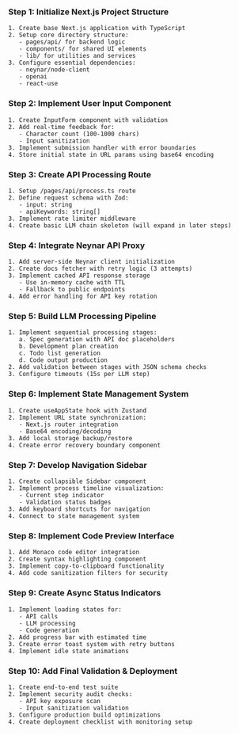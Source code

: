 ### Step 1: Initialize Next.js Project Structure
```text
1. Create base Next.js application with TypeScript
2. Setup core directory structure:
   - pages/api/ for backend logic
   - components/ for shared UI elements
   - lib/ for utilities and services
3. Configure essential dependencies:
   - neynar/node-client
   - openai
   - react-use
```

### Step 2: Implement User Input Component
```text
1. Create InputForm component with validation
2. Add real-time feedback for:
   - Character count (100-1000 chars)
   - Input sanitization
3. Implement submission handler with error boundaries
4. Store initial state in URL params using base64 encoding
```

### Step 3: Create API Processing Route
```text
1. Setup /pages/api/process.ts route
2. Define request schema with Zod:
   - input: string
   - apiKeywords: string[]
3. Implement rate limiter middleware
4. Create basic LLM chain skeleton (will expand in later steps)
```

### Step 4: Integrate Neynar API Proxy
```text
1. Add server-side Neynar client initialization
2. Create docs fetcher with retry logic (3 attempts)
3. Implement cached API response storage
   - Use in-memory cache with TTL
   - Fallback to public endpoints
4. Add error handling for API key rotation
```

### Step 5: Build LLM Processing Pipeline
```text
1. Implement sequential processing stages:
   a. Spec generation with API doc placeholders
   b. Development plan creation
   c. Todo list generation
   d. Code output production
2. Add validation between stages with JSON schema checks
3. Configure timeouts (15s per LLM step)
```

### Step 6: Implement State Management System
```text
1. Create useAppState hook with Zustand
2. Implement URL state synchronization:
   - Next.js router integration
   - Base64 encoding/decoding
3. Add local storage backup/restore
4. Create error recovery boundary component
```

### Step 7: Develop Navigation Sidebar
```text
1. Create collapsible Sidebar component
2. Implement process timeline visualization:
   - Current step indicator
   - Validation status badges
3. Add keyboard shortcuts for navigation
4. Connect to state management system
```

### Step 8: Implement Code Preview Interface
```text
1. Add Monaco code editor integration
2. Create syntax highlighting component
3. Implement copy-to-clipboard functionality
4. Add code sanitization filters for security
```

### Step 9: Create Async Status Indicators
```text
1. Implement loading states for:
   - API calls
   - LLM processing
   - Code generation
2. Add progress bar with estimated time
3. Create error toast system with retry buttons
4. Implement idle state animations
```

### Step 10: Add Final Validation & Deployment
```text
1. Create end-to-end test suite
2. Implement security audit checks:
   - API key exposure scan
   - Input sanitization validation
3. Configure production build optimizations
4. Create deployment checklist with monitoring setup
```